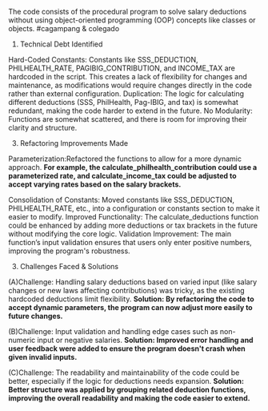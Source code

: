 The code consists of the procedural program to solve salary deductions without using object-oriented programming (OOP) concepts like classes or objects. #cagampang & colegado

1. Technical Debt Identified
   
Hard-Coded Constants: Constants like SSS_DEDUCTION, PHILHEALTH_RATE, PAGIBIG_CONTRIBUTION, and INCOME_TAX are hardcoded in the script. 
This creates a lack of flexibility for changes and maintenance, as modifications would require changes directly in the code rather than external configuration.
Duplication: The logic for calculating different deductions (SSS, PhilHealth, Pag-IBIG, and tax) is somewhat redundant, making the code harder to extend in the future.
No Modularity: Functions are somewhat scattered, and there is room for improving their clarity and structure.


3. Refactoring Improvements Made
   
Parameterization:Refactored the functions to allow for a more dynamic approach.
**For example, the calculate_philhealth_contribution could use a parameterized rate, and calculate_income_tax could be adjusted to accept varying rates based on the salary brackets.**

Consolidation of Constants: Moved constants like SSS_DEDUCTION, PHILHEALTH_RATE, etc., into a configuration or constants section to make it easier to modify.
Improved Functionality: The calculate_deductions function could be enhanced by adding more deductions or tax brackets in the future without modifying the core logic.
Validation Improvement: The main function’s input validation ensures that users only enter positive numbers, improving the program's robustness.


3. Challenges Faced & Solutions
   
(A)Challenge: Handling salary deductions based on varied input (like salary changes or new laws affecting contributions) was tricky, as the existing hardcoded deductions limit flexibility.
**Solution: By refactoring the code to accept dynamic parameters, the program can now adjust more easily to future changes.**

(B)Challenge: Input validation and handling edge cases such as non-numeric input or negative salaries.
**Solution: Improved error handling and user feedback were added to ensure the program doesn't crash when given invalid inputs.**

(C)Challenge: The readability and maintainability of the code could be better, especially if the logic for deductions needs expansion.
**Solution: Better structure was applied by grouping related deduction functions, improving the overall readability and making the code easier to extend.**
